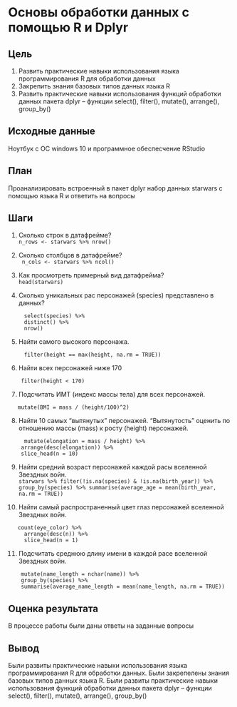 # Основы обработки данных с помощью R и Dplyr
## Цель
1. Развить практические навыки использования языка программирования R для
обработки данных
2. Закрепить знания базовых типов данных языка R
3. Развить практические навыки использования функций обработки данных пакета
dplyr – функции select(), filter(), mutate(), arrange(), group_by()
## Исходные данные
Ноутбук с ОС windows 10 и программное обеспесчение RStudio
## План
Проанализировать встроенный в пакет dplyr набор данных starwars с помощью
языка R и ответить на вопросы

## Шаги
 1. Сколько строк в датафрейме?<br   />
``` n_rows <- starwars %>% nrow() ```

 2. Сколько столбцов в датафрейме?<br   />
```  n_cols <- starwars %>% ncol() ```

 3. Как просмотреть примерный вид датафрейма?<br   />
``` head(starwars) ```

 4. Сколько уникальных рас персонажей (species) представлено в данных?<br   />
``` unique_species <- starwars %>% 
     select(species) %>%
     distinct() %>%
     nrow()
```
 5. Найти самого высокого персонажа.<br   />
``` tallest_character <- starwars %>% 
     filter(height == max(height, na.rm = TRUE))  
```
 6. Найти всех персонажей ниже 170 <br   />
``` short_characters <- starwars %>% 
    filter(height < 170) 
```
 7. Подсчитать ИМТ (индекс массы тела) для всех персонажей.<br   />
``` starwars <- starwars %>%
   mutate(BMI = mass / (height/100)^2)  
```
 8. Найти 10 самых “вытянутых” персонажей. “Вытянутость” оценить по отношению 
массы (mass) к росту (height) персонажей.<br   />
``` elongation <- starwars %>% 
     mutate(elongation = mass / height) %>% 
    arrange(desc(elongation)) %>% 
    slice_head(n = 10)  
```
 9. Найти средний возраст персонажей каждой расы вселенной Звездных войн.<br   />
``` starwars %>% filter(!is.na(species) & !is.na(birth_year)) %>% group_by(species) %>% summarise(average_age = mean(birth_year, na.rm = TRUE)) ```

 10. Найти самый распространенный цвет глаз персонажей вселенной Звездных
войн.<br   />
``` most_common_eye_color <- starwars %>% 
   count(eye_color) %>% 
     arrange(desc(n)) %>% 
     slice_head(n = 1) 
```
 11. Подсчитать среднюю длину имени в каждой расе вселенной Звездных войн.<br   />
``` average_name_length_by_species <- starwars %>% 
    mutate(name_length = nchar(name)) %>% 
    group_by(species) %>% 
    summarise(average_name_length = mean(name_length, na.rm = TRUE)) 
``` 
## Оценка результата
В процессе работы были даны ответы на заданные вопросы 
## Вывод
Были развиты  практические навыки использования языка программирования R для
обработки данных. Были закрепелены знания базовых типов данных языка R. Были развиты практические навыки использования функций обработки данных пакета
dplyr – функции select(), filter(), mutate(), arrange(), group_by()
